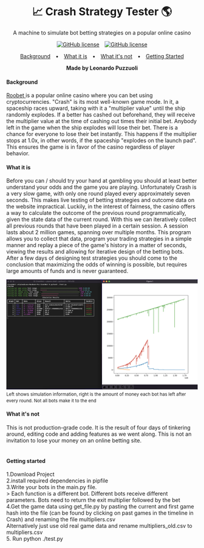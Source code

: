 <h1 align="center">📈 Crash Strategy Tester 🌎</h1>
<p align="center">A machine to simulate bot betting strategies on a popular online casino</p>

<p align="center">

<a>
<a style="margin: 0 5px" href="https://opensource.org/licenses/Apache"><img src="https://img.shields.io/badge/license-Apache-%23feca57" alt="GitHub license"></a>
</a>

<a>
<a style="margin: 0 5px" href="https://opensource.org/licenses/Apache"><img src="https://img.shields.io/badge/status-release-%51AB75" alt="GitHub license"></a>
</a>

</p>

<p align="center">
<a style="padding: 0 10px;" href="#background">Background</a> •
<a style="padding: 0 10px;" href="#what-it-is">What it is</a> •
<a style="padding: 0 10px;" href="#what-its-not">What it's not</a> •
<a style="padding: 0 10px;" href="#getting-started">Getting Started</a>
</p>

<p id = "background" align="center"><b>Made by Leonardo Puzzuoli</b><p>

<p align="center"><h4 align="left">Background</h4>
<a href="https://roobet.com/"> Roobet </a> is a popular online casino where you can bet using cryptocurrencies. "Crash" is its most well-known game mode. In it, a spaceship races upward, taking with it a "multiplier value" until the ship randomly explodes. If a better has cashed out beforehand, they will receive the multiplier value at the time of cashing out times their initial bet. Anybody left in the game when the ship explodes will lose their bet. There is a chance for everyone to lose their bet instantly. This happens if the multiplier stops at 1.0x, in other words, if the spaceship "explodes on the launch pad". This ensures the game is in favor of the casino regardless of player behavior.

<p id="what-it-is" align="center"><h4 align = "left"> What it is</h4></p>
<p> Before you can / should try your hand at gambling you should at least better understand your odds and the game you are playing. Unfortunately Crash is a very slow game, with only one round played every approximately seven seconds. This makes live testing of betting strategies and outcome data on the website impractical. Luckily, in the interest of fairness, the casino offers a way to calculate the outcome of the previous round programmatically, given the state data of the current round. With this we can iteratively collect all previous rounds that have been played in a certain session. A session lasts about 2 million games, spanning over multiple months. This program allows you to collect that data, program your trading strategies in a simple manner and replay a piece of the game's history in a matter of seconds, viewing the results and allowing for iterative design of the betting bots. After a few days of designing test strategies you should come to the conclusion that maximizing the odds of winning is possible, but requires large amounts of funds and is never guaranteed.</p>

![The tabulated result data](https://raw.githubusercontent.com/k783s4/Crash_Strategy_tester/master/results.png)
<small>Left shows simulation information, right is the amount of money each bot has left after every round. Not all bots make it to the end</small>

<p id="what-its-not" align="center"><h4 align = "left"> What it's not</h4></p>
This is not production-grade code. It is the result of four days of tinkering around, editing code and adding features as we went along. This is not an invitation to lose your money on an online betting site.</br></br>

<p id="getting-started" align="center"><h4 align = "left"> Getting started</h4></p>
1.Download Project</br>
2.install required dependencies in pipfile</br>
3.Write your bots in the main.py file.</br>
> Each function is a different bot. Different bots receive different parameters. Bots need to return the exit multiplier followed by the bet
</br>
4.Get the game data using get_file.py by pasting the current and first game hash into the file (can be found by clicking on past games in the timeline in Crash)
 and renaming the file multipliers.csv</br>
 Alternatively just use old real game data and rename multipliers_old.csv to multipliers.csv</br>
 5. Run python ./test.py
</br></br>
